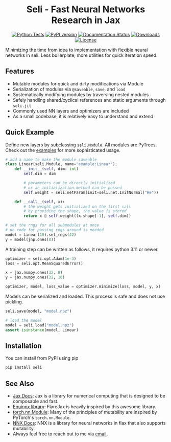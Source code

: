 <h1 align="center">
    Seli - Fast Neural Networks Research in Jax
</h1>

<p align="center">
    <a href="https://github.com/pwolle/seli/actions/workflows/pytest.yml"><img src="https://github.com/pwolle/seli/actions/workflows/pytest.yml/badge.svg" alt="Python Tests"></a>
    <a href="https://pypi.org/project/seli/"><img src="https://img.shields.io/pypi/v/seli.svg" alt="PyPI version"></a>
    <a href="https://seli.readthedocs.io/en/latest/?badge=latest"><img src="https://readthedocs.org/projects/seli/badge/?version=latest" alt="Documentation Status"></a>
    <a href="https://pepy.tech/project/seli"><img src="https://pepy.tech/badge/seli/month" alt="Downloads"></a>
    <a href="https://opensource.org/licenses/MIT"><img src="https://img.shields.io/badge/License-MIT-yellow.svg" alt="License"></a>
</p>


Minimizing the time from idea to implementation with flexible neural networks in seli. Less boilerplate, more utilities for quick iteration speed.


## Features
- Mutable modules for quick and dirty modifications via Module
- Serialization of modules via `@saveable`, `save`, and `load`
- Systematically modifying modules by traversing nested modules
- Safely handling shared/cyclical references and static arguments through `seli.jit`
- Commonly used NN layers and optimizers are included
- As a small codebase, it is relatively easy to understand and extend


## Quick Example

Define new layers by subclassing `seli.Module`. All modules are PyTrees.
Check out the [examples](examples) for more sophisticated usage.

``` python
# add a name to make the module saveable
class Linear(seli.Module, name="example:Linear");
    def __init__(self, dim: int)
        self.dim = dim

        # parameters can be directly initialized
        # or an initialization method can be passed
        self.weight = seli.netParam(init=seli.net.InitNormal("He"))

    def __call__(self, x):
        # the weight gets initialized on the first call
        # by providing the shape, the value is stored
        return x @ self.weight((x.shape[-1], self.dim))

# set the rngs for all submodules at once
# no code for passing rngs around is needed
model = Linear(10).set_rngs(42)
y = model(jnp.ones(8))
```

A training step can be written as follows, it requires python 3.11 or newer.

``` python
optimizer = seli.opt.Adam(1e-3)
loss = seli.opt.MeanSquaredError()

x = jax.numpy.ones(32, 8)
y = jax.numpy.ones(32, 10)

optimizer, model, loss_value = optimizer.minimize(loss, model, y, x)
```

Models can be serialized and loaded. This process is safe and does not use pickling.

``` python
seli.save(model, "model.npz")

# load the model
model = seli.load("model.npz")
assert isinstance(model, Linear)
```

## Installation

You can install from PyPI using pip

```bash
pip install seli
```

## See Also
- [Jax Docs](https://jax.readthedocs.io/en/latest/): Jax is a library for numerical computing that is designed to be composable and fast.
- [Equinox library](https://github.com/patrick-kidger/equinox): FlareJax is heavily inspired by this awesome library.
- [torch.nn.Module](https://pytorch.org/docs/stable/generated/torch.nn.Module.html): Many of the principles of mutability are inspired by PyTorch's `torch.nn.Module`.
- [NNX Docs](https://flax.readthedocs.io/en/v0.8.3/experimental/nnx/index.html/): NNX is a library for neural networks in flax that also supports mutability.
- Always feel free to reach out to me via [email](mailto:paul.wollenhaupt@gmail.com).
